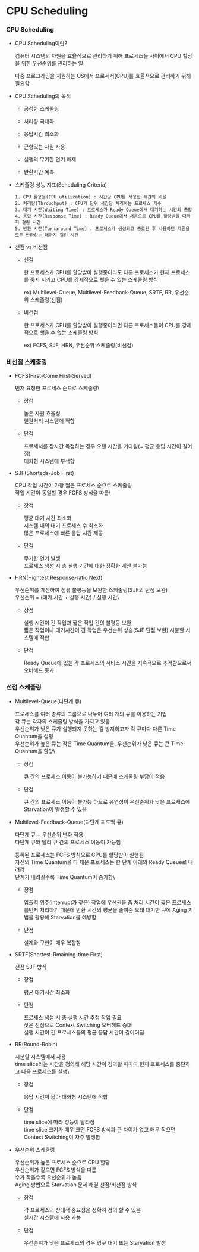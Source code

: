 # CPU Scheduling

### CPU Scheduling

  * CPU Scheduling이란?
  
    컴퓨터 시스템의 자원을 효율적으로 관리하기 위해 프로세스들 사이에서 CPU 할당을 위한 우선순위를 관리하는 일
    
    다중 프로그래밍을 지원하는 OS에서 프로세서(CPU)를 효율적으로 관리하기 위해 필요함
    
  * CPU Scheduling의 목적

    * 공정한 스케줄링
        
    * 처리량 극대화
        
    * 응답시간 최소화
        
    * 균형있는 자원 사용
        
    * 실행의 무기한 연기 배제
        
    * 반환시간 예측

  * 스케줄링 성능 지표(Scheduling Criteria)

        1. CPU 활용율(CPU utilization) : 시간당 CPU를 사용한 시간의 비율
        2. 처리량(Throughput) : CPU가 단위 시간당 처리하는 프로세스 개수
        3. 대기 시간(Waiting Time) : 프로세스가 Ready Queue에서 대기하는 시간의 총합
        4. 응답 시간(Response Time) : Ready Queue에서 처음으로 CPU를 할당받을 때까지 걸린 시간
        5. 반환 시간(Turnaround Time) : 프로세스가 생성되고 종료된 후 사용하던 자원을 모두 반환하는 데까지 걸린 시간

  * 선점 vs 비선점

    * 선점

      한 프로세스가 CPU를 할당받아 실행중이라도 다른 프로세스가 현재 프로세스를 중지 시키고 CPU를 강제적으로 뺏을 수 있는 스케줄링 방식
      
      ex) Multilevel-Queue, Multilevel-Feedback-Queue, SRTF, RR, 우선순위 스케줄링(선점)
      
    * 비선점

      한 프로세스가 CPU를 할당받아 실행중이라면 다른 프로세스들이 CPU를 강제적으로 뺏을 수 없는 스케줄링 방식
      
      ex) FCFS, SJF, HRN, 우선순위 스케줄링(비선점)

### 비선점 스케줄링

  * FCFS(First-Come First-Served)

    먼저 요청한 프로세스 순으로 스케줄링\
    
    * 장점
        
      높은 자원 효율성\
      일괄처리 시스템에 적합
      
    * 단점
      
      프로세서를 장시간 독점하는 경우 오랜 시간을 기다림(= 평균 응답 시간이 길어짐)\
      대화형 시스템에 부적합
  
  * SJF(Shorteds-Job First)

    CPU 작업 시간이 가장 짧은 프로세스 순으로 스케줄링\
    작업 시간이 동일할 경우 FCFS 방식을 따름\
      
    * 장점
    
        평균 대기 시간 최소화\
        시스템 내의 대기 프로세스 수 최소화\
        많은 프로세스에 빠른 응답 시간 제공
        
    * 단점
    
      무기한 연기 발생\
      프로세스 생성 시 총 실행 기간에 대한 정확한 계산 불가능

  * HRN(Hightest Response-ratio Next)

    우선순위를 계산하여 점유 불평등을 보완한 스케줄링(SJF의 단점 보완)\
    우선순위 = (대기 시간 + 실행 시간) / 실행 시간\
    
    * 장점
    
      실행 시간이 긴 작업과 짧은 작업 간의 불평등 보완\
      짧은 작업이나 대기시간이 긴 작업은 우선순위 상승(SJF 단점 보완)
      시분할 시스템에 적합
      
    * 단점
    
      Ready Queue에 있는 각 프로세스의 서비스 시간을 지속적으로 추적함으로써 오버헤드 증가

### 선점 스케줄링

  * Multilevel-Queue(다단계 큐)

    프로세스를 여러 종류의 그룹으로 나누어 여러 개의 큐를 이용하는 기법\
    각 큐는 각자의 스케줄링 방식을 가지고 있음\
    우선순위가 낮은 큐가 실행되지 못하는 걸 방지하고자 각 큐마다 다른 Time Quantum을 설정\
    우선순위가 높은 큐는 작은 Time Quantum을, 우선순위가 낮은 큐는 큰 Time Quantum을 할당\
    
    * 장점
      
      큐 간의 프로세스 이동이 불가능하기 때문에 스케줄링 부담이 적음
      
    * 단점

      큐 간의 프로세스 이동이 불가능 하므로 유연성이 
      우선순위가 낮은 프로세스에 Starvation이 발생할 수 있음
      
  * Multilevel-Feedback-Queue(다단계 피드백 큐)

    다단계 큐 + 우선순위 변화 적용\
    다단계 큐와 달리 큐 간의 프로세스 이동이 가능함
    
    등록된 프로세스는 FCFS 방식으로 CPU를 할당받아 실행됨\
    자신의 Time Quantum을 다 채운 프로세스는 한 단계 아래의 Ready Queue로 내려감\
    단계가 내려갈수록 Time Quantum이 증가함\
    
    * 장점
      
      입출력 위주(interrupt가 잦은) 작업에 우선권을 줌
      처리 시간이 짧은 프로세스를먼저 처리하기 때문에 반환 시간의 평균을 줄여줌
      오래 대기한 큐에 Aging 기법을 활용해 Starvation을 예방함
  
    * 단점
    
      설계와 구현이 매우 복잡함
      
  * SRTF(Shortest-Rmaining-time First)

    선점 SJF 방식
    
    * 장점
      
      평균 대기시간 최소화
      
    * 단점
    
      프로세스 생성 시 총 실행 시간 추정 작업 필요\
      잦은 선점으로 Context Switching 오버헤드 증대\
      실행 시간이 긴 프로세스들의 평균 응답 시간이 길이어짐

  * RR(Round-Robin)

    시분할 시스템에서 사용\
    time slice라는 시간을 정의해 해당 시간이 경과할 때마다 현재 프로세스를 중단하고 다음 프로세스를 실행\
    
    * 장점
      
      응답 시간이 짧아 대화형 시스템에 적합
      
    * 단점
    
      time slice에 따라 성능이 달라짐\
      time slice 크기가 매우 크면 FCFS 방식과 큰 차이가 없고 매우 작으면 Context Switching이 자주 발생함

  * 우선순위 스케줄링

    우선순위가 높은 프로세스 순으로 CPU 할당\
    우선순위가 같으면 FCFS 방식을 따름\
    수가 작을수록 우선순위가 높음\
    Aging 방법으로 Starvation 문제 해결
    선점/비선점 방식
    
    * 장점
    
      각 프로세스의 상대적 중요성을 정확히 정의 할 수 있음\
      실시간 시스템에 사용 가능
      
    * 단점
    
      우선순위가 낮은 프로세스의 경우 영구 대기 또는 Starvation 발생
